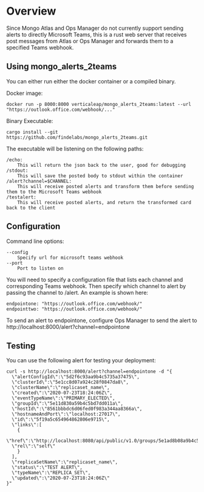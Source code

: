 # Overview

Since Mongo Atlas and Ops Manager do not currently support sending alerts to directly Microsoft Teams, this is a rust web server that receives post messages from Atlas or Ops Manager and forwards them to a specified Teams webhook.

## Using mongo_alerts_2teams

You can either run either the docker container or a compiled binary. 

Docker image: 
```
docker run -p 8000:8000 verticaleap/mongo_alerts_2teams:latest --url "https://outlook.office.com/webhook/..."
```

Binary Executable:
```
cargo install --git https://github.com/findelabs/mongo_alerts_2teams.git
```

The executable will be listening on the following paths:
```
/echo:
    This will return the json back to the user, good for debugging
/stdout:
    This will save the posted body to stdout within the container
/alert?channel=$CHANNEL:
    This will receive posted alerts and transform them before sending them to the Microsoft Teams webhook
/testalert:
    This will receive posted alerts, and return the transformed card back to the client
```

## Configuration

Command line options:
```
--config
    Specify url for microsoft teams webhook
--port
    Port to listen on
```

You will need to specify a configuration file that lists each channel and corresponding Teams webhook. Then specify which channel to alert by passing the channel to /alert. An example is shown here:
```
endpointone: "https://outlook.office.com/webhook/"
endpointtwo: "https://outlook.office.com/webhook/"
```

To send an alert to endpointone, configure Ops Manager to send the alert to http://localhost:8000/alert?channel=endpointone

## Testing

You can use the following alert for testing your deployment:
```
curl -s http://localhost:8000/alert?channel=endpointone -d "{
  \"alertConfigId\":\"5d2f6c93aa9b4c5735a37475\",
  \"clusterId\":\"5e1cc8d07a924c28f0847da8\",
  \"clusterName\":\"replicaset_name\",
  \"created\":\"2020-07-23T18:24:06Z\",
  \"eventTypeName\":\"PRIMARY_ELECTED\",
  \"groupId\":\"5e11d830a59b4c5bd7dd011a\",
  \"hostId\":\"8561bbbdc6d06fed0f983a344aa8366a\",
  \"hostnameAndPort\":\"localhost:27017\",
  \"id\":\"5f19a5c654964862806e9715\",
  \"links\":[
    {
      \"href\":\"http://localhost:8080/api/public/v1.0/groups/5e1ad8b08a9b4c5bd71d011a/alerts/5f1fd5c6549d486d80719715\",
  \"rel\":\"self\"
    }
  ],
  \"replicaSetName\":\"replicaset_name\",
  \"status\":\"TEST ALERT\",
  \"typeName\":\"REPLICA_SET\",
  \"updated\":\"2020-07-23T18:24:06Z\"
}" 

```
